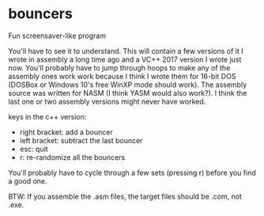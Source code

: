 # bouncers
Fun screensaver-like program

You'll have to see it to understand. This will contain a few versions of it I wrote in assembly a long time ago and a VC++ 2017 version I wrote just now. You'll probably have to jump through hoops to make any of the assembly ones work work because I think I wrote them for 16-bit DOS (DOSBox or Windows 10's free WinXP mode should work). The assembly source was written for NASM (I think YASM would also work?). I think the last one or two assembly versions might never have worked.

keys in the c++ version: 
* right bracket: add a bouncer
* left bracket: subtract the last bouncer
* esc: quit
* r: re-randomize all the bouncers
  
You'll probably have to cycle through a few sets (pressing r) before you find a good one.

BTW: If you assemble the .asm files, the target files should be .com, not .exe.
